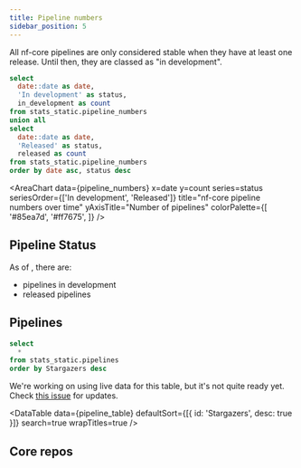 ```yaml
---
title: Pipeline numbers
sidebar_position: 5
---
```


All nf-core pipelines are only considered stable when they have at least one release. Until then, they are classed as "in development".

```sql pipeline_numbers
select 
  date::date as date,
  'In development' as status,
  in_development as count
from stats_static.pipeline_numbers
union all
select
  date::date as date,
  'Released' as status,
  released as count
from stats_static.pipeline_numbers
order by date asc, status desc
```

<AreaChart
  data={pipeline_numbers}
  x=date
  y=count
  series=status
  seriesOrder={['In development', 'Released']}
  title="nf-core pipeline numbers over time"
  yAxisTitle="Number of pipelines"
  colorPalette={[
    '#85ea7d',
    '#ff7675',
  ]}
/>

## Pipeline Status

As of <Value data={pipeline_numbers} column=date row=last/>, there are:
- <Value data={pipeline_numbers} column=count filter="status = 'In development'" /> pipelines in development
- <Value data={pipeline_numbers} column=count filter="status = 'Released'" /> released pipelines


## Pipelines

```sql pipeline_table
select
  *
from stats_static.pipelines
order by Stargazers desc
```

<!-- TODO Add links -->

We're working on using live data for this table, but it's not quite ready yet. Check [this issue](https://github.com/nf-core/stats/issues/9) for updates.

<DataTable
  data={pipeline_table}
  defaultSort={[{ id: 'Stargazers', desc: true }]}
  search=true
  wrapTitles=true 
/>

## Core repos
